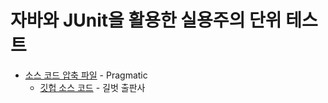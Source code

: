 # 자바와 JUnit을 활용한 실용주의 단위 테스트

- [소스 코드 압축 파일](https://pragprog.com/titles/utj2/pragmatic-unit-testing-in-java-8-with-junit/) - Pragmatic
    - [깃헙 소스 코드](https://github.com/gilbutITbook/006814) - 길벗 출판사
